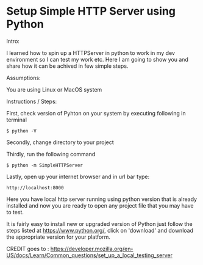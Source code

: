 # Setup Simple HTTP Server using Python

Intro:

I learned how to spin up a HTTPServer in python to work in my dev environment  so I can test my work etc. Here I am going to show you and share how it can be achived in few simple steps.

Assumptions:

You are using Linux or MacOS system

Instructions / Steps:

First, check version of Pyhton on your system by executing following in terminal

	$ python -V

Secondly, change directory to your project 

Thirdly, run the following command

	$ python -m SimpleHTTPServer

Lastly, open up your internet browser and in url bar type:
	
	http://localhost:8000

Here you have local http server running using python version that is already installed and now you are ready to open any project file that you may have to test.

It is fairly easy to install new or upgraded version of Python just follow the steps listed at https://www.python.org/, click on 'download' and download the appropriate version for your platform.

CREDIT goes to : https://developer.mozilla.org/en-US/docs/Learn/Common_questions/set_up_a_local_testing_server

